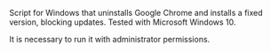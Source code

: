 Script for Windows that uninstalls Google Chrome and installs a fixed version, blocking updates. Tested with Microsoft Windows 10.

It is necessary to run it with administrator permissions.
